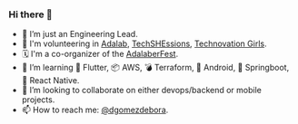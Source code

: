 ### Hi there 👋

- 🔭 I’m just an Engineering Lead.
- 👧 I'm volunteering in [Adalab](https://adalab.es/), [TechSHEssions](https://techshessions.com/), [Technovation Girls](https://technovationchallenge.org/).
- 🗓️ I'm a co-organizer of the [AdalaberFest](https://adalaberfest.adalab.es/).
- 🌱 I’m learning 💙 Flutter, 📦 AWS, 💣 Terraform, 💚 Android, 📗 Springboot, 📱 React Native.
- 👯 I’m looking to collaborate on either devops/backend or mobile projects.
- 📫 How to reach me: [@dgomezdebora](https://twitter.com/dgomezdebora).

